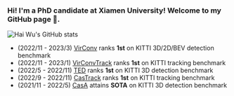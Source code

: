 ### Hi! I'm a PhD candidate at Xiamen University! Welcome to my GitHub page 👋. 
<!--
**hailanyi/hailanyi** is a ✨ _special_ ✨ repository because its `README.md` (this file) appears on your GitHub profile.

Here are some ideas to get you started:

- 🔭 I’m currently working on ...
- 🌱 I’m currently learning ...
- 👯 I’m looking to collaborate on ...
- 🤔 I’m looking for help with ...
- 💬 Ask me about ...
- 📫 How to reach me: ...
- 😄 Pronouns: ...
- ⚡ Fun fact: ...
-->

![Hai Wu's GitHub stats](https://github-readme-stats-tqlo-git-master-hailanyi.vercel.app/api?username=hailanyi&show_icons=true&count_private=true&bg_color=30,e96443,904e95&title_color=fff&text_color=fff&icon_color=fff&hide=prs,contribs&include_all_commits=true)

* (2022/11 - 2023/3) [VirConv](https://github.com/hailanyi/VirConv) ranks **1st** on KITTI 3D/2D/BEV detection benchmark
* (2022/11 - 2023/1) [VirConvTrack](https://github.com/hailanyi/3D-Multi-Object-Tracker) ranks **1st** on KITTI tracking benchmark
* (2022/5 - 2022/11) [TED](https://github.com/hailanyi/TED) ranks **1st** on KITTI 3D detection benchmark
* (2022/9 - 2022/11) [CasTrack](https://github.com/hailanyi/3D-Multi-Object-Tracker) ranks **1st** on KITTI tracking benchmark
* (2021/11 - 2022/5) [CasA](https://github.com/hailanyi/CasA) attains **SOTA** on KITTI 3D detection benchmark
